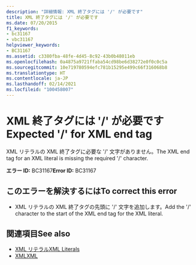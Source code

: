 ```yaml
---
description: "詳細情報: XML 終了タグには '/' が必要です"
title: XML 終了タグには '/' が必要です
ms.date: 07/20/2015
f1_keywords:
- bc31167
- vbc31167
helpviewer_keywords:
- BC31167
ms.assetid: c3380fba-48fe-4d45-8c92-43b0b48011eb
ms.openlocfilehash: 0a4875a9721ffaba54cd98be6d38272e0f0c0c5a
ms.sourcegitcommit: 10e719780594efc781b15295e499c66f316068b8
ms.translationtype: HT
ms.contentlocale: ja-JP
ms.lasthandoff: 02/14/2021
ms.locfileid: "100458007"
---
```

# <a name="expected--for-xml-end-tag"></a><span data-ttu-id="f8cc5-103">XML 終了タグには '/' が必要です</span><span class="sxs-lookup"><span data-stu-id="f8cc5-103">Expected '/' for XML end tag</span></span>

<span data-ttu-id="f8cc5-104">XML リテラルの XML 終了タグに必要な '/' 文字がありません。</span><span class="sxs-lookup"><span data-stu-id="f8cc5-104">The XML end tag for an XML literal is missing the required '/' character.</span></span>  
  
 <span data-ttu-id="f8cc5-105">**エラー ID:** BC31167</span><span class="sxs-lookup"><span data-stu-id="f8cc5-105">**Error ID:** BC31167</span></span>  
  
## <a name="to-correct-this-error"></a><span data-ttu-id="f8cc5-106">このエラーを解決するには</span><span class="sxs-lookup"><span data-stu-id="f8cc5-106">To correct this error</span></span>  
  
- <span data-ttu-id="f8cc5-107">XML リテラルの XML 終了タグの先頭に '/' 文字を追加します。</span><span class="sxs-lookup"><span data-stu-id="f8cc5-107">Add the '/' character to the start of the XML end tag for the XML literal.</span></span>  
  
## <a name="see-also"></a><span data-ttu-id="f8cc5-108">関連項目</span><span class="sxs-lookup"><span data-stu-id="f8cc5-108">See also</span></span>

- [<span data-ttu-id="f8cc5-109">XML リテラル</span><span class="sxs-lookup"><span data-stu-id="f8cc5-109">XML Literals</span></span>](../language-reference/xml-literals/index.md)
- [<span data-ttu-id="f8cc5-110">XML</span><span class="sxs-lookup"><span data-stu-id="f8cc5-110">XML</span></span>](../programming-guide/language-features/xml/index.md)
